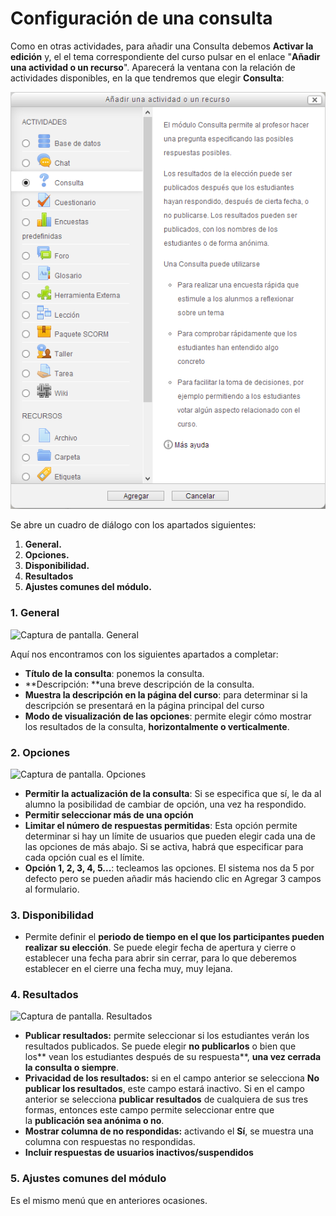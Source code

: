 
# Configuración de una consulta

Como en otras actividades, para añadir una Consulta debemos **Activar la edición** y, el el tema correspondiente del curso pulsar en el enlace "**Añadir una actividad o un recurso**". Aparecerá la ventana con la relación de actividades disponibles, en la que tendremos que elegir **Consulta**:


![Captura de pantalla. Inserción de encuesta.](img/consulta.agregar_consulta.png)

Se abre un cuadro de diálogo con los apartados siguientes:

1. **General.**
1. **Opciones.**
1. **Disponibilidad.**
1. **Resultados**
1. **Ajustes comunes del módulo.**

### **1. General**

![Captura de pantalla. General](/assets/Selección_293.png)

Aquí nos encontramos con los siguientes apartados a completar:

- **Título de la consulta**: ponemos la consulta.
- **Descripción: **una breve descripción de la consulta.
- **Muestra la descripción en la página del curso**: para determinar si la descripción se presentará en la página principal del curso
- **Modo de visualización de las opciones**: permite elegir cómo mostrar los resultados de la consulta, **horizontalmente o verticalmente**.

### **2. Opciones**

![Captura de pantalla. Opciones](/assets/Selección_294.png)

- **Permitir la actualización de la consulta**: Si se especifica que sí, le da al alumno la posibilidad de cambiar de opción, una vez ha respondido.
- **Permitir seleccionar más de una opción**
- **Limitar el número de respuestas permitidas**: Esta opción permite determinar si hay un límite de usuarios que pueden elegir cada una de las opciones de más abajo. Si se activa, habrá que especificar para cada opción cual es el límite.
- **Opción 1, 2, 3, 4, 5...**: tecleamos las opciones. El sistema nos da 5 por defecto pero se pueden añadir más haciendo clic en Agregar 3 campos al formulario.

### 3. Disponibilidad

- Permite definir el **periodo de tiempo en el que los participantes pueden realizar su elección**. Se puede elegir fecha de apertura y cierre o establecer una fecha para abrir sin cerrar, para lo que deberemos establecer en el cierre una fecha muy, muy lejana.

### 4. Resultados

![Captura de pantalla. Resultados](/assets/Selección_295.png)
 
- **Publicar resultados:** permite seleccionar si los estudiantes verán los resultados publicados. Se puede elegir **no publicarlos** o bien que los** vean los estudiantes después de su respuesta**, **una vez cerrada la consulta o siempre**.
- **Privacidad de los resultados:** si en el campo anterior se selecciona **No publicar los resultados**, este campo estará inactivo. Si en el campo anterior se selecciona **publicar resultados** de cualquiera de sus tres formas, entonces este campo permite seleccionar entre que la **publicación sea anónima o no**.
- **Mostrar columna de no respondidas:** activando el **Sí**, se muestra una columna con respuestas no respondidas.
- **Incluir respuestas de usuarios inactivos/suspendidos**

### **5. Ajustes comunes del módulo**

Es el mismo menú que en anteriores ocasiones.

